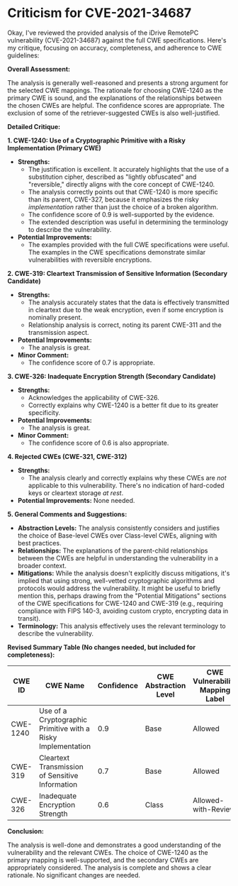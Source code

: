 # Criticism for CVE-2021-34687

Okay, I've reviewed the provided analysis of the iDrive RemotePC vulnerability (CVE-2021-34687) against the full CWE specifications. Here's my critique, focusing on accuracy, completeness, and adherence to CWE guidelines:

**Overall Assessment:**

The analysis is generally well-reasoned and presents a strong argument for the selected CWE mappings. The rationale for choosing CWE-1240 as the primary CWE is sound, and the explanations of the relationships between the chosen CWEs are helpful. The confidence scores are appropriate. The exclusion of some of the retriever-suggested CWEs is also well-justified.

**Detailed Critique:**

**1. CWE-1240: Use of a Cryptographic Primitive with a Risky Implementation (Primary CWE)**

*   **Strengths:**
    *   The justification is excellent. It accurately highlights that the use of a substitution cipher, described as "lightly obfuscated" and "reversible," directly aligns with the core concept of CWE-1240.
    *   The analysis correctly points out that CWE-1240 is more specific than its parent, CWE-327, because it emphasizes the risky *implementation* rather than just the choice of a broken algorithm.
    *   The confidence score of 0.9 is well-supported by the evidence.
    *   The extended description was useful in determining the terminology to describe the vulnerability.
*   **Potential Improvements:**
    *   The examples provided with the full CWE specifications were useful. The examples in the CWE specifications demonstrate similar vulnerabilities with reversible encryptions.

**2. CWE-319: Cleartext Transmission of Sensitive Information (Secondary Candidate)**

*   **Strengths:**
    *   The analysis accurately states that the data is effectively transmitted in cleartext due to the weak encryption, even if some encryption is nominally present.
    *   Relationship analysis is correct, noting its parent CWE-311 and the transmission aspect.
*   **Potential Improvements:**
    *   The analysis is great.
*   **Minor Comment:**
    *   The confidence score of 0.7 is appropriate.

**3. CWE-326: Inadequate Encryption Strength (Secondary Candidate)**

*   **Strengths:**
    *   Acknowledges the applicability of CWE-326.
    *   Correctly explains why CWE-1240 is a better fit due to its greater specificity.
*   **Potential Improvements:**
    *   The analysis is great.
*   **Minor Comment:**
    *   The confidence score of 0.6 is also appropriate.

**4. Rejected CWEs (CWE-321, CWE-312)**

*   **Strengths:**
    *   The analysis clearly and correctly explains why these CWEs are *not* applicable to this vulnerability. There's no indication of hard-coded keys or cleartext storage *at rest*.
*   **Potential Improvements:** None needed.

**5. General Comments and Suggestions:**

*   **Abstraction Levels:**  The analysis consistently considers and justifies the choice of Base-level CWEs over Class-level CWEs, aligning with best practices.
*   **Relationships:** The explanations of the parent-child relationships between the CWEs are helpful in understanding the vulnerability in a broader context.
*   **Mitigations:** While the analysis doesn't explicitly discuss mitigations, it's implied that using strong, well-vetted cryptographic algorithms and protocols would address the vulnerability. It might be useful to briefly mention this, perhaps drawing from the "Potential Mitigations" sections of the CWE specifications for CWE-1240 and CWE-319 (e.g., requiring compliance with FIPS 140-3, avoiding custom crypto, encrypting data in transit).
*   **Terminology:** This analysis effectively uses the relevant terminology to describe the vulnerability.

**Revised Summary Table (No changes needed, but included for completeness):**

| CWE ID | CWE Name | Confidence | CWE Abstraction Level | CWE Vulnerability Mapping Label | CWE-Vulnerability Mapping Notes |
|---|---|---|---|---|---|
| CWE-1240 | Use of a Cryptographic Primitive with a Risky Implementation | 0.9 | Base | Allowed | Primary CWE |
| CWE-319 | Cleartext Transmission of Sensitive Information | 0.7 | Base | Allowed | Secondary Candidate |
| CWE-326 | Inadequate Encryption Strength | 0.6 | Class | Allowed-with-Review | Secondary Candidate |

**Conclusion:**

The analysis is well-done and demonstrates a good understanding of the vulnerability and the relevant CWEs. The choice of CWE-1240 as the primary mapping is well-supported, and the secondary CWEs are appropriately considered. The analysis is complete and shows a clear rationale. No significant changes are needed.
